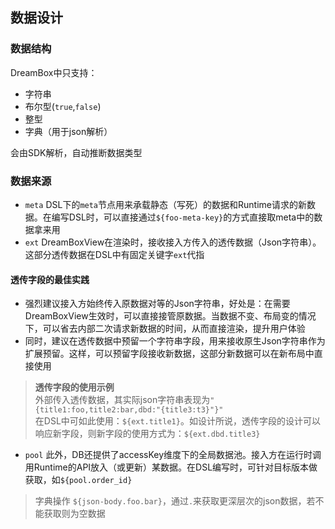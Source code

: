 ## 数据设计

### 数据结构

DreamBox中只支持：
- 字符串
- 布尔型(`true`,`false`)
- 整型
- 字典（用于json解析）

会由SDK解析，自动推断数据类型

### 数据来源

- `meta` DSL下的`meta`节点用来承载静态（写死）的数据和Runtime请求的新数据。在编写DSL时，可以直接通过`${foo-meta-key}`的方式直接取meta中的数据拿来用
- `ext` DreamBoxView在渲染时，接收接入方传入的透传数据（Json字符串）。这部分透传数据在DSL中有固定关键字`ext`代指

#### 透传字段的最佳实践

- 强烈建议接入方始终传入原数据对等的Json字符串，好处是：在需要DreamBoxView生效时，可以直接接管原数据。当数据不变、布局变的情况下，可以省去内部二次请求新数据的时间，从而直接渲染，提升用户体验
- 同时，建议在透传数据中预留一个字符串字段，用来接收原生Json字符串作为扩展预留。这样，可以预留字段接收新数据，这部分新数据可以在新布局中直接使用


> **透传字段的使用示例**
> <br>
> 外部传入透传数据，其实际json字符串表现为`"{title1:foo,title2:bar,dbd:"{title3:t3}"}"`
> <br>
> 在DSL中可如此使用：`${ext.title1}`。如设计所说，透传字段的设计可以响应新字段，则新字段的使用方式为：`${ext.dbd.title3}`

- `pool` 此外，DB还提供了accessKey维度下的全局数据池。接入方在运行时调用Runtime的API放入（或更新）某数据。在DSL编写时，可针对目标版本做获取，如`${pool.order_id}`

> 字典操作
> `${json-body.foo.bar}`，通过`.`来获取更深层次的json数据，若不能获取则为空数据
